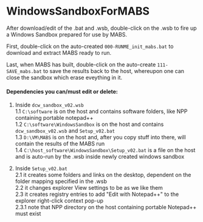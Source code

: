 # WindowsSandboxForMABS

After download/edit of the .bat and .wsb, double-click on the .wsb to fire up a Windows Sandbox prepared for use by MABS.   

First, double-click on the auto-created `000-RUNME_init_mabs.bat` to download and extract MABS ready to run.   

Last, when MABS has built, double-click on the auto-create `111-SAVE_mabs.bat` to save the results back to the host, whereupon one can close the sandbox which erase eveything in it.   

#### Dependencies you can/must edit or delete:   

  1. Inside `dcw_sandbox_v02.wsb`   
    1.1 `C:\software` is on the host and contains software folders, like NPP containing portable notepad++   
    1.2 `C:\software\WindowsSandbox` is on the host and contains `dcw_sandbox_v02.wsb` and `Setup_v02.bat`   
    1.3 `D:\VM\MABS` is on the host and, after you copy stuff into there, will contain the results of the MABS run   
    1.4 `C:\host_software\WindowsSandbox\Setup_v02.bat` is a file on the host and is auto-run by the .wsb inside newly created windows sandbox

  2. Inside `Setup_v02.bat`   
    2.1 it creates some folders and links on the desktop, dependent on the folder mapping specified in the .wsb   
    2.2 it changes explorer View settings to be as we like them   
    2.3 it creates registry entries to add "Edit with Notepad++" to the explorer right-click context pop-up   
      2.3.1 note that NPP directory on the host containing portable Notepad++ must exist   
